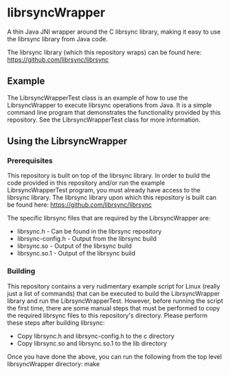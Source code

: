 # librsyncWrapper
A thin Java JNI wrapper around the C librsync library, making it easy to use the librsync library from Java code.

The librsync library (which this repository wraps) can be found here:  https://github.com/librsync/librsync

## Example
The LibrsyncWrapperTest class is an example of how to use the LibrsyncWrapper to execute librsync operations
from Java.  It is a simple command line program that demonstrates the functionality provided by this repository.
See the LibrsyncWrapperTest class for more information.

## Using the LibrsyncWrapper
### Prerequisites
This repository is built on top of the librsync library.  In order to build the code provided in this repository
and/or run the example LibrsyncWrapperTest program, you must already have access to the librsync library.
The librsync library upon which this repository is built can be found here:  https://github.com/librsync/librsync

The specific librsync files that are required by the LibrsyncWrapper are:
* librsync.h  - Can be found in the librsync repository
* librsync-config.h - Output from the librsync build
* librsync.so - Output of the librsync build
* librsync.so.1 - Output of the librsync build

### Building
This repository contains a very rudimentary example script for Linux (really just a list of commands) that can be
executed to build the LibrsyncWrapper library and run the LibrsyncWrapperTest.  However, before running the script the
first time, there are some manual steps that must be performed to copy the required librsync files to this repository's directory.  Please perform these steps after building librsync:

* Copy librsync.h and librsync-config.h to the c directory
* Copy librsync.so and librsync.so.1 to the lib directory

Once you have done the above, you can run the following from the top level librsyncWrapper directory:
 make

